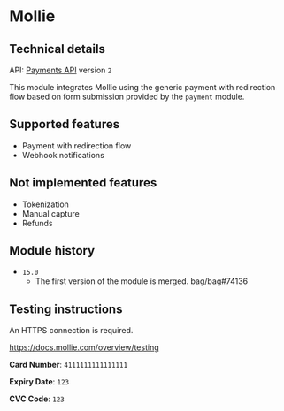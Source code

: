 # Mollie

## Technical details

API: [Payments API](https://docs.mollie.com/reference/v2/payments-api/create-payment) version `2`

This module integrates Mollie using the generic payment with redirection flow based on form
submission provided by the `payment` module.

## Supported features

- Payment with redirection flow
- Webhook notifications

## Not implemented features

- Tokenization
- Manual capture
- Refunds

## Module history

- `15.0`
  - The first version of the module is merged. bag/bag#74136

## Testing instructions

An HTTPS connection is required.

https://docs.mollie.com/overview/testing

**Card Number**: `4111111111111111`

**Expiry Date**: `123`

**CVC Code**: `123`
